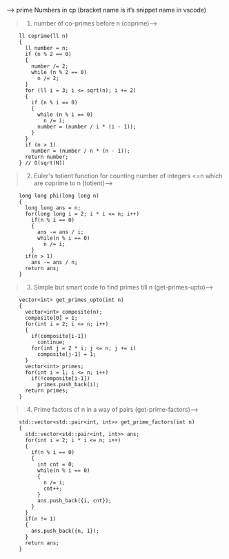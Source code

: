 --> prime Numbers in cp (bracket name is it’s snippet name in vscode)

> 1. number of co-primes before n (coprime)—>

        ll coprime(ll n)
        {
          ll number = n;
          if (n % 2 == 0)
          {
            number /= 2;
            while (n % 2 == 0)
              n /= 2;
          }
          for (ll i = 3; i <= sqrt(n); i += 2)
          {
            if (n % i == 0)
            {
              while (n % i == 0)
                n /= i;
              number = (number / i * (i - 1));
            }
          }
          if (n > 1)
            number = (number / n * (n - 1));
          return number;
        } // O(sqrt(N))



> 2.  Euler's totient function for counting number of integers <=n which are coprime to n (totient)—>

        long long phi(long long n)
        {
          long long ans = n;
          for(long long i = 2; i * i <= n; i++)
            if(n % i == 0)
            {
              ans -= ans / i;
              while(n % i == 0)
                n /= i;
            }
          if(n > 1)
            ans -= ans / n;
          return ans;
        }


> 3.  Simple but smart code to find primes till n (get-primes-upto)—>

        vector<int> get_primes_upto(int n)
        {
          vector<int> composite(n);
          composite[0] = 1;
          for(int i = 2; i <= n; i++)
          {
            if(composite[i-1])
              continue;
            for(int j = 2 * i; j <= n; j += i)
              composite[j-1] = 1;
          }
          vector<int> primes;
          for(int i = 1; i <= n; i++)
            if(!composite[i-1])
              primes.push_back(i);
          return primes;
        }


> 4.  Prime factors of n in a way of pairs (get-prime-factors)—>

        std::vector<std::pair<int, int>> get_prime_factors(int n)
        {
          std::vector<std::pair<int, int>> ans;
          for(int i = 2; i * i <= n; i++)
          {
            if(n % i == 0)
            {
              int cnt = 0;
              while(n % i == 0)
              {
                n /= i;
                cnt++;
              }
              ans.push_back({i, cnt});
            }
          }
          if(n != 1)
          {
            ans.push_back({n, 1});
          }
          return ans;
        }

